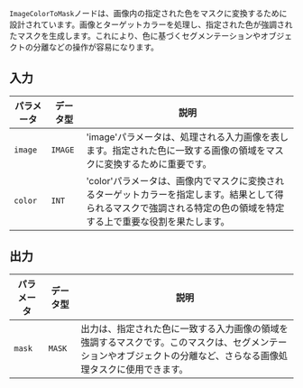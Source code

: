`ImageColorToMask`ノードは、画像内の指定された色をマスクに変換するために設計されています。画像とターゲットカラーを処理し、指定された色が強調されたマスクを生成します。これにより、色に基づくセグメンテーションやオブジェクトの分離などの操作が容易になります。

## 入力

| パラメータ | データ型 | 説明 |
|-----------|-------------|-------------|
| `image`   | `IMAGE`     | 'image'パラメータは、処理される入力画像を表します。指定された色に一致する画像の領域をマスクに変換するために重要です。 |
| `color`   | `INT`       | 'color'パラメータは、画像内でマスクに変換されるターゲットカラーを指定します。結果として得られるマスクで強調される特定の色の領域を特定する上で重要な役割を果たします。 |

## 出力

| パラメータ | データ型 | 説明 |
|-----------|-------------|-------------|
| `mask`    | `MASK`      | 出力は、指定された色に一致する入力画像の領域を強調するマスクです。このマスクは、セグメンテーションやオブジェクトの分離など、さらなる画像処理タスクに使用できます。 |
